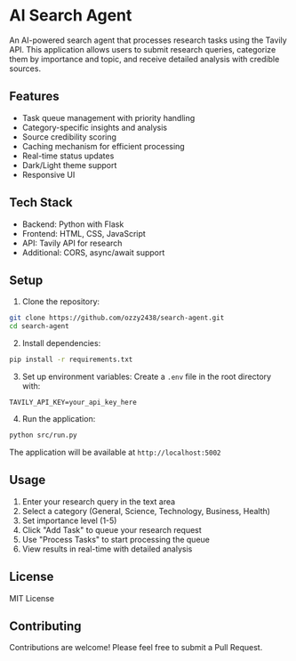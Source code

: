 # AI Search Agent

An AI-powered search agent that processes research tasks using the Tavily API. This application allows users to submit research queries, categorize them by importance and topic, and receive detailed analysis with credible sources.

## Features

- Task queue management with priority handling
- Category-specific insights and analysis
- Source credibility scoring
- Caching mechanism for efficient processing
- Real-time status updates
- Dark/Light theme support
- Responsive UI

## Tech Stack

- Backend: Python with Flask
- Frontend: HTML, CSS, JavaScript
- API: Tavily API for research
- Additional: CORS, async/await support

## Setup

1. Clone the repository:
```bash
git clone https://github.com/ozzy2438/search-agent.git
cd search-agent
```

2. Install dependencies:
```bash
pip install -r requirements.txt
```

3. Set up environment variables:
Create a `.env` file in the root directory with:
```
TAVILY_API_KEY=your_api_key_here
```

4. Run the application:
```bash
python src/run.py
```

The application will be available at `http://localhost:5002`

## Usage

1. Enter your research query in the text area
2. Select a category (General, Science, Technology, Business, Health)
3. Set importance level (1-5)
4. Click "Add Task" to queue your research request
5. Use "Process Tasks" to start processing the queue
6. View results in real-time with detailed analysis

## License

MIT License

## Contributing

Contributions are welcome! Please feel free to submit a Pull Request. 